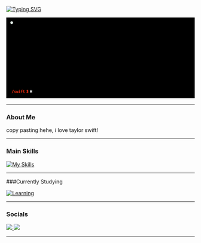 <!--

README inspired by @daria-stanilevici :))

-->
<a href="https://git.io/typing-svg"><img src="https://readme-typing-svg.demolab.com?font=Fira+Code&duration=4000&color=F70000&width=435&lines=I+got+a+list+of+names+and+;yours+is+in+red%2C+underlined." alt="Typing SVG" /></a>


<div>
  <img src="./assets/jhanric-info.gif" alt="jhanric-info.gif"/>
</div>

---

### About Me

 copy pasting hehe, i love taylor swift!

---

### Main Skills

[![My Skills](https://skillicons.dev/icons?i=py,cs,c,eclipse,html,java,js,mysql,php)](https://skillicons.dev)

---

###Currently Studying

[![Learning](https://skillicons.dev/icons?i=cpp,nodejs,r,azure,ruby,figma)](https://skillicons.dev)

---

### Socials

<div align="left">
  <a href="https://www.instagram.com/jhanricp/" target="_blank">
    <img src="https://img.shields.io/badge/Instagram-%23E4405F?style=for-the-badge&logo=instagram&logoColor=white" />
  </a>
  <a href="https://open.spotify.com/user/31u4gn2tafxrizo67brnc27nogfy" target="_blank">
    <img src="https://img.shields.io/badge/Spotify-%231DB954?style=for-the-badge&logo=spotify&logoColor=white" />
  </a>
</div>

---
